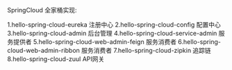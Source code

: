 SpringCloud 全家桶实现:

1.hello-spring-cloud-eureka 注册中心
2.hello-spring-cloud-config 配置中心
3.hello-spring-cloud-admin  后台管理
4.hello-spring-cloud-service-admin 服务提供者
5.hello-spring-cloud-web-admin-feign  服务消费者
6.hello-spring-cloud-web-admin-ribbon 服务消费者
7.hello-spring-cloud-zipkin 追踪链
8.hello-spring-cloud-zuul API网关
